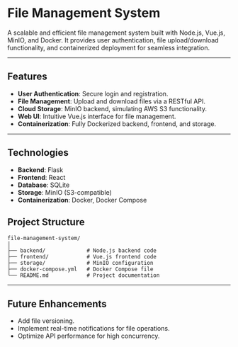 # File Management System

A scalable and efficient file management system built with Node.js, Vue.js, MinIO, and Docker. It provides user authentication, file upload/download functionality, and containerized deployment for seamless integration.

---

## Features

- **User Authentication**: Secure login and registration.
- **File Management**: Upload and download files via a RESTful API.
- **Cloud Storage**: MinIO backend, simulating AWS S3 functionality.
- **Web UI**: Intuitive Vue.js interface for file management.
- **Containerization**: Fully Dockerized backend, frontend, and storage.

---

## Technologies

- **Backend**: Flask
- **Frontend**: React
- **Database**: SQLite
- **Storage**: MinIO (S3-compatible)
- **Containerization**: Docker, Docker Compose


## Project Structure

```plaintext
file-management-system/
│
├── backend/             # Node.js backend code
├── frontend/            # Vue.js frontend code
├── storage/             # MinIO configuration
├── docker-compose.yml   # Docker Compose file
└── README.md            # Project documentation
```

---

## Future Enhancements

- Add file versioning.
- Implement real-time notifications for file operations.
- Optimize API performance for high concurrency.
